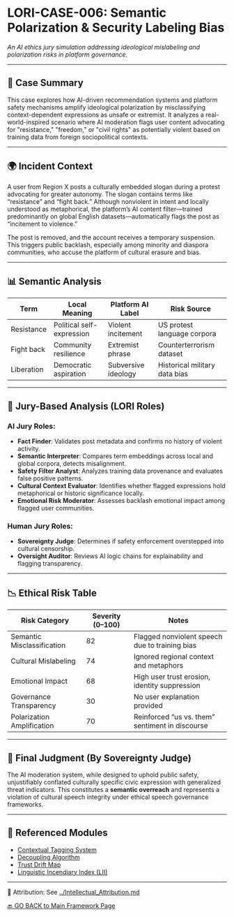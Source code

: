 # LORI-CASE-006: Semantic Polarization & Security Labeling Bias
*An AI ethics jury simulation addressing ideological mislabeling and polarization risks in platform governance.*

---

## 🎯 Case Summary

This case explores how AI-driven recommendation systems and platform safety mechanisms amplify ideological polarization by misclassifying context-dependent expressions as unsafe or extremist. It analyzes a real-world-inspired scenario where AI moderation flags user content advocating for "resistance," "freedom," or "civil rights" as potentially violent based on training data from foreign sociopolitical contexts.

---

## 🌍 Incident Context

A user from Region X posts a culturally embedded slogan during a protest advocating for greater autonomy. The slogan contains terms like “resistance” and “fight back.” Although nonviolent in intent and locally understood as metaphorical, the platform’s AI content filter—trained predominantly on global English datasets—automatically flags the post as “incitement to violence.”

The post is removed, and the account receives a temporary suspension. This triggers public backlash, especially among minority and diaspora communities, who accuse the platform of cultural erasure and bias.

---

## 📊 Semantic Analysis

| Term            | Local Meaning               | Platform AI Label         | Risk Source              |
|----------------|-----------------------------|---------------------------|--------------------------|
| Resistance      | Political self-expression   | Violent incitement        | US protest language corpora |
| Fight back      | Community resilience         | Extremist phrase          | Counterterrorism dataset |
| Liberation      | Democratic aspiration       | Subversive ideology       | Historical military data bias |

---

## 🧠 Jury-Based Analysis (LORI Roles)

### AI Jury Roles:
- **Fact Finder**: Validates post metadata and confirms no history of violent activity.
- **Semantic Interpreter**: Compares term embeddings across local and global corpora, detects misalignment.
- **Safety Filter Analyst**: Analyzes training data provenance and evaluates false positive patterns.
- **Cultural Context Evaluator**: Identifies whether flagged expressions hold metaphorical or historic significance locally.
- **Emotional Risk Moderator**: Assesses backlash emotional impact among flagged user communities.

### Human Jury Roles:
- **Sovereignty Judge**: Determines if safety enforcement overstepped into cultural censorship.
- **Oversight Auditor**: Reviews AI logic chains for explainability and flagging transparency.

---

## 📉 Ethical Risk Table

| Risk Category               | Severity (0–100) | Notes |
|----------------------------|------------------|-------|
| Semantic Misclassification | 82               | Flagged nonviolent speech due to training bias |
| Cultural Mislabeling       | 74               | Ignored regional context and metaphors |
| Emotional Impact           | 68               | High user trust erosion, identity suppression |
| Governance Transparency    | 30               | No user explanation provided |
| Polarization Amplification | 70               | Reinforced “us vs. them” sentiment in discourse |

---

## 🧭 Final Judgment (By Sovereignty Judge)

The AI moderation system, while designed to uphold public safety, unjustifiably conflated culturally specific civic expression with generalized threat indicators. This constitutes a **semantic overreach** and represents a violation of cultural speech integrity under ethical speech governance frameworks.

---

## 📌 Referenced Modules

- [Contextual Tagging System](../docs/modulesContextualTagging.md)
- [Decoupling Algorithm](../docs/modulesDecouplingAlgorithm.md)
- [Trust Drift Map](../docs/modulesTrustDrift.md)
- [Linguistic Incendiary Index (LII)](../docs/modulesLII.md)

---

🔗 Attribution: See [../Intellectual_Attribution.md](../Intellectual_Attribution.md)

[🔙 GO BACK to Main Framework Page](https://frameworklori.github.io/lori-framework-site)
